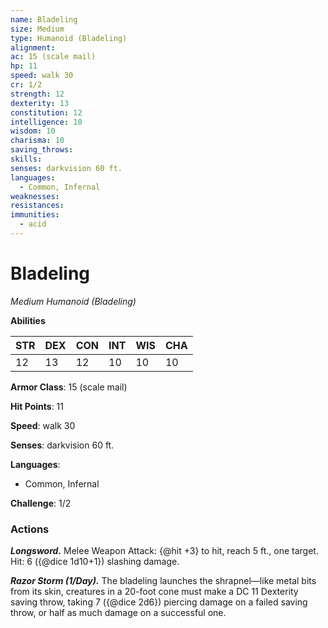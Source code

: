 ```yaml
---
name: Bladeling
size: Medium
type: Humanoid (Bladeling)
alignment: 
ac: 15 (scale mail)
hp: 11
speed: walk 30
cr: 1/2
strength: 12
dexterity: 13
constitution: 12
intelligence: 10
wisdom: 10
charisma: 10
saving_throws:
skills:
senses: darkvision 60 ft.
languages:
  - Common, Infernal
weaknesses:
resistances:
immunities:
  - acid
---
```


# Bladeling

*Medium Humanoid (Bladeling)*

**Abilities**

| STR | DEX | CON | INT | WIS | CHA |
| --- | --- | --- | --- | --- | --- |
| 12 | 13 | 12 | 10 | 10 | 10 |

**Armor Class**: 15 (scale mail)

**Hit Points**: 11

**Speed**: walk 30

**Senses**: darkvision 60 ft.

**Languages**:
  - Common, Infernal

**Challenge**: 1/2

### Actions
***Longsword.*** Melee Weapon Attack: {@hit +3} to hit, reach 5 ft., one target. Hit: 6 ({@dice 1d10+1}) slashing damage.

***Razor Storm (1/Day).*** The bladeling launches the shrapnel—like metal bits from its skin, creatures in a 20-foot cone must make a DC 11 Dexterity saving throw, taking 7 ({@dice 2d6}) piercing damage on a failed saving throw, or half as much damage on a successful one.

